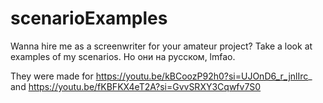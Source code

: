 # scenarioExamples
Wanna hire me as a screenwriter for
your amateur project? Take a look
at examples of my scenarios.
Но они на русском, lmfao.

They were made for https://youtu.be/kBCoozP92h0?si=UJOnD6_r_jnlIrc_ 
and https://youtu.be/fKBFKX4eT2A?si=GvvSRXY3Cqwfv7S0
